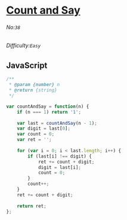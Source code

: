 # [Count and Say](https://leetcode.com/problems/count-and-say/#/description)
###### No:`38`
###### Difficulty:`Easy`
## JavaScript


```js
/**
 * @param {number} n
 * @return {string}
 */

var countAndSay = function(n) {
    if (n === 1) return '1';
    
    var last = countAndSay(n - 1);
    var digit = last[0];
    var count = 0;
    var ret = '';
    
    for (var i = 0; i < last.length; i++) {
        if (last[i] !== digit) {
            ret += count + digit;
            digit = last[i];
            count = 0;
        }
        count++;
    }
    ret += count + digit;
    
    return ret;
};
```
